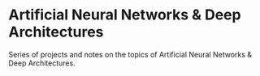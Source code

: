 # Artificial Neural Networks & Deep Architectures

Series of projects and notes on the topics of Artificial Neural Networks & Deep Architectures. 

